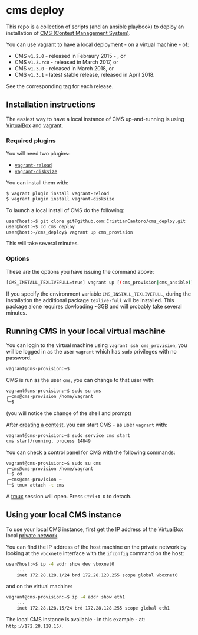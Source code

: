 # cms deploy

This repo is a collection of scripts (and an ansible playbook) to deploy an installation of [CMS (Contest Management System)](https://github.com/cms-dev/cms).

You can use [vagrant](https://www.vagrantup.com/) to have a local deployment - on a virtual machine - of:
* CMS `v1.2.0` - released in Febraury 2015 - , or
* CMS `v1.3.rc0` - released in March 2017, or
* CMS `v1.3.0` - released in March 2018, or
* CMS `v1.3.1` - latest stable release, released in April 2018.

See the corresponding tag for each release.

## Installation instructions

The easiest way to have a local instance of CMS up-and-running is using [VirtualBox](https://www.virtualbox.org/) and [vagrant](https://www.vagrantup.com/).

### Required plugins

You will need two plugins:

* [`vagrant-reload`](https://github.com/aidanns/vagrant-reload)
* [`vagrant-disksize`](https://github.com/sprotheroe/vagrant-disksize)

You can install them with:
```bash
$ vagrant plugin install vagrant-reload
$ vagrant plugin install vagrant-disksize
```

To launch a local install of CMS do the following:
```bash
user@host:~$ git clone git@github.com:CristianCantoro/cms_deploy.git
user@host:~$ cd cms_deploy
user@host:~/cms_deploy$ vagrant up cms_provision
```
This will take several minutes.

### Options

These are the options you have issuing the command above:

```bash
[CMS_INSTALL_TEXLIVEFULL=true] vagrant up [(cms_provision|cms_ansible)]
```

If you specify the environment variable `CMS_INSTALL_TEXLIVEFULL`, during the installation the additional package `texlive-full` will be installed. This package alone requires dowloading ~3GB and will probably take several minutes. 

## Running CMS in your local virtual machine

You can login to the virtual machine using `vagrant ssh cms_provision`, you will be logged in as the user `vagrant` which has `sudo` privileges with no password.
```bash
vagrant@cms-provision:~$
```

CMS is run as the user `cms`, you can change to that user with:
```bash
vagrant@cms-provision:~$ sudo su cms
╭─cms@cms-provision /home/vagrant
╰─$
```
(you will notice the change of the shell and prompt)

After [creating a contest](https://cms.readthedocs.io/en/v1.3/Creating%20a%20contest.html), you can start CMS - as user `vagrant` with:
```bash
vagrant@cms-provision:~$ sudo service cms start
cms start/running, process 14849
```

You can check a control panel for CMS with the following commands:
```bash
vagrant@cms-provision:~$ sudo su cms
╭─cms@cms-provision /home/vagrant
╰─$ cd
╭─cms@cms-provision ~
╰─$ tmux attach -t cms
```

A [tmux](https://github.com/tmux/tmux/wiki) session will open. Press `Ctrl+A D` to detach.


## Using your local CMS instance

To use your local CMS instance, first get the IP address of the VirtualBox local [private network](https://www.virtualbox.org/manual/ch06.html).

You can find the IP address of the host machine on the private network by looking at the `vboxnet0` interface with the `ifconfig` command on the host:
```bash
user@host:~$ ip -4 addr show dev vboxnet0
    ...
    inet 172.28.128.1/24 brd 172.28.128.255 scope global vboxnet0
```

and on the virtual machine:
```bash
vagrant@cms-provision:~$ ip -4 addr show eth1
    ...
    inet 172.28.128.15/24 brd 172.28.128.255 scope global eth1
```

The local CMS instance is available - in this example - at: `http://172.28.128.15/`.

